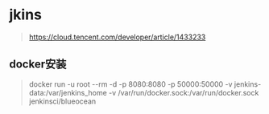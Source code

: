 # jkins

> https://cloud.tencent.com/developer/article/1433233

## docker安装

> docker run -u root --rm -d -p 8080:8080 -p 50000:50000 -v jenkins-data:/var/jenkins\_home -v /var/run/docker.sock:/var/run/docker.sock  jenkinsci/blueocean



